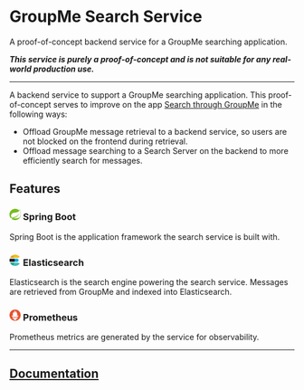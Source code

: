 # GroupMe Search Service
A proof-of-concept backend service for a GroupMe searching application.

***This service is purely a proof-of-concept and is not suitable for any real-world production use.***

-----

A backend service to support a GroupMe searching application. This proof-of-concept serves to improve on the app [Search through GroupMe](https://play.google.com/store/apps/details?id=codswallop.groupmesearch&hl=en_US&gl=US)
in the following ways:
- Offload GroupMe message retrieval to a backend service, so users are not blocked on the frontend during retrieval.
- Offload message searching to a Search Server on the backend to more efficiently search for messages.

## Features

### <img src="markdown/images/spring.png" width="20"/> Spring Boot

Spring Boot is the application framework the search service is built with.

### <img src="markdown/images/elasticsearch.png" width="20"> Elasticsearch

Elasticsearch is the search engine powering the search service.
Messages are retrieved from GroupMe and indexed into Elasticsearch.

### <img src="markdown/images/prometheus.png" width="20"> Prometheus

Prometheus metrics are generated by the service for observability.

----

## [Documentation](markdown/docs/README.md)